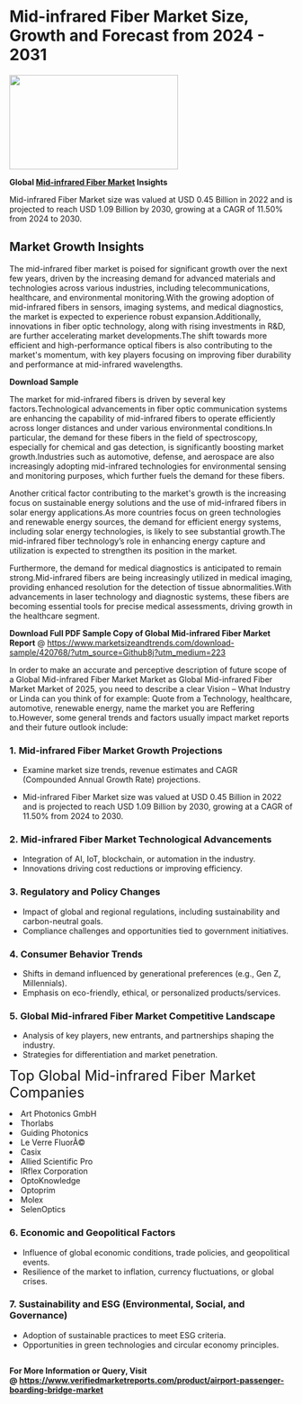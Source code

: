 <H1>Mid-infrared Fiber Market Size, Growth and Forecast from 2024 - 2031</H1><img class="aligncenter size-medium wp-image-584254" src="https://thirdeyenews.in/wp-content/uploads/2024/09/Global-Market-Research-300x168.jpeg" alt="" width="300" height="168" /><p><strong>Global&nbsp;<a href="https://www.marketsizeandtrends.com/download-sample/420768/?utm_source=Github8j?utm_medium=223">Mid-infrared Fiber Market</a> Insights</strong></p><p>Mid-infrared Fiber Market size was valued at USD 0.45 Billion in 2022 and is projected to reach USD 1.09 Billion by 2030, growing at a CAGR of 11.50% from 2024 to 2030.</p><p><h2>Market Growth Insights</h2> <p>The mid-infrared fiber market is poised for significant growth over the next few years, driven by the increasing demand for advanced materials and technologies across various industries, including telecommunications, healthcare, and environmental monitoring.With the growing adoption of mid-infrared fibers in sensors, imaging systems, and medical diagnostics, the market is expected to experience robust expansion.Additionally, innovations in fiber optic technology, along with rising investments in R&D, are further accelerating market developments.The shift towards more efficient and high-performance optical fibers is also contributing to the market's momentum, with key players focusing on improving fiber durability and performance at mid-infrared wavelengths.</p> <p><strong>Download Sample</strong></p> <p>The market for mid-infrared fibers is driven by several key factors.Technological advancements in fiber optic communication systems are enhancing the capability of mid-infrared fibers to operate efficiently across longer distances and under various environmental conditions.In particular, the demand for these fibers in the field of spectroscopy, especially for chemical and gas detection, is significantly boosting market growth.Industries such as automotive, defense, and aerospace are also increasingly adopting mid-infrared technologies for environmental sensing and monitoring purposes, which further fuels the demand for these fibers.</p> <p>Another critical factor contributing to the market's growth is the increasing focus on sustainable energy solutions and the use of mid-infrared fibers in solar energy applications.As more countries focus on green technologies and renewable energy sources, the demand for efficient energy systems, including solar energy technologies, is likely to see substantial growth.The mid-infrared fiber technology’s role in enhancing energy capture and utilization is expected to strengthen its position in the market.</p> <p>Furthermore, the demand for medical diagnostics is anticipated to remain strong.Mid-infrared fibers are being increasingly utilized in medical imaging, providing enhanced resolution for the detection of tissue abnormalities.With advancements in laser technology and diagnostic systems, these fibers are becoming essential tools for precise medical assessments, driving growth in the healthcare segment.</p> <p><span class=""><strong>Download Full PDF Sample Copy of Global Mid-infrared Fiber Market Report</strong> @ <a href="https://www.marketsizeandtrends.com/download-sample/420768/?utm_source=Github8j?utm_medium=223" target="_blank">https://www.marketsizeandtrends.com/download-sample/420768/?utm_source=Github8j?utm_medium=223</a></span></p><p>In order to make an accurate and perceptive description of future scope of a Global&nbsp;Mid-infrared Fiber Market Market as Global&nbsp;Mid-infrared Fiber Market Market of 2025, you need to describe a clear Vision &ndash; What Industry or Linda can you think of for example: Quote from a Technology, healthcare, automotive, renewable energy, name the market you are Reffering to.However, some general trends and factors usually impact market reports and their future outlook include:</p><h3>1.&nbsp;<strong>Mid-infrared Fiber Market Growth Projections</strong></h3><ul><li>Examine market size trends, revenue estimates and CAGR (Compounded Annual Growth Rate) projections.</li><li><p>Mid-infrared Fiber Market size was valued at USD 0.45 Billion in 2022 and is projected to reach USD 1.09 Billion by 2030, growing at a CAGR of 11.50% from 2024 to 2030.</p></li></ul><h3>2.&nbsp;<strong>Mid-infrared Fiber Market Technological Advancements</strong></h3><ul><li>Integration of AI, IoT, blockchain, or automation in the industry.</li><li>Innovations driving cost reductions or improving efficiency.</li></ul><h3>3.&nbsp;<strong>Regulatory and Policy Changes</strong></h3><ul><li>Impact of global and regional regulations, including sustainability and carbon-neutral goals.</li><li>Compliance challenges and opportunities tied to government initiatives.</li></ul><h3>4.&nbsp;<strong>Consumer Behavior Trends</strong></h3><ul><li>Shifts in demand influenced by generational preferences (e.g., Gen Z, Millennials).</li><li>Emphasis on eco-friendly, ethical, or personalized products/services.</li></ul><h3>5.&nbsp;<strong>Global Mid-infrared Fiber Market Competitive Landscape</strong></h3><ul><li>Analysis of key players, new entrants, and partnerships shaping the industry.</li><li>Strategies for differentiation and market penetration.</li></ul><p data-pm-slice="1 1 []"><span style="color: inherit; font-family: inherit; font-size: 25px;">Top Global Mid-infrared Fiber Market Companies</span></p><div class="" data-test-id=""><p><li>Art Photonics GmbH</li><li> Thorlabs</li><li> Guiding Photonics</li><li> Le Verre FluorÃ©</li><li> Casix</li><li> Allied Scientific Pro</li><li> IRflex Corporation</li><li> OptoKnowledge</li><li> Optoprim</li><li> Molex</li><li> SelenOptics</li></p></div><h3>6.&nbsp;<strong>Economic and Geopolitical Factors</strong></h3><ul><li>Influence of global economic conditions, trade policies, and geopolitical events.</li><li>Resilience of the market to inflation, currency fluctuations, or global crises.</li></ul><h3>7.&nbsp;<strong>Sustainability and ESG (Environmental, Social, and Governance)</strong></h3><ul><li>Adoption of sustainable practices to meet ESG criteria.</li><li>Opportunities in green technologies and circular economy principles.</li></ul><h2><strong style="font-size: 14px;">For More Information or Query, Visit @&nbsp;</strong><a style="background-color: #ffffff; font-size: 14px;" href="https://www.marketsizeandtrends.com/report/mid-infrared-fiber-market/" target="_blank">https://www.verifiedmarketreports.com/product/airport-passenger-boarding-bridge-market</a></h2>